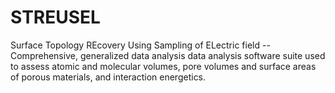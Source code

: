 # STREUSEL
Surface Topology REcovery Using Sampling of ELectric field -- Comprehensive, generalized data analysis data analysis software suite used to assess atomic and molecular volumes, pore volumes and surface areas of porous materials, and interaction energetics.
